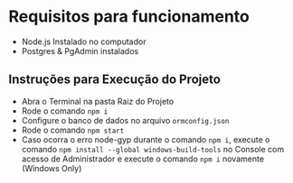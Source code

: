 
# Requisitos para funcionamento

* Node.js Instalado no computador
* Postgres & PgAdmin instalados


## Instruções para Execução do Projeto

* Abra o Terminal na pasta Raiz do Projeto
* Rode o comando `npm i`
* Configure o banco de dados no arquivo `ormconfig.json`
* Rode o comando `npm start`
* Caso ocorra o erro node-gyp durante o comando `npm i`, execute o comando `npm install --global windows-build-tools` no Console com acesso de Administrador e execute o comando `npm i` novamente (Windows Only)